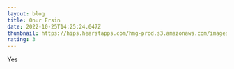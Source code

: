 ```yaml
---
layout: blog
title: Onur Ersin
date: 2022-10-25T14:25:24.047Z
thumbnail: https://hips.hearstapps.com/hmg-prod.s3.amazonaws.com/images/dog-puppy-on-garden-royalty-free-image-1586966191.jpg?crop=1.00xw:0.669xh;0,0.190xh&resize=640:*
rating: 3
---
```

Y﻿es